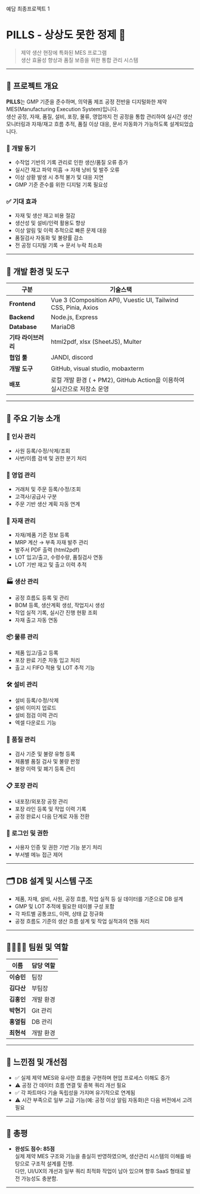 예담 최종프로젝트 1
# PILLS - 상상도 못한 정제 💊

> 제약 생산 현장에 특화된 MES 프로그램  
> 생산 효율성 향상과 품질 보증을 위한 통합 관리 시스템

---

## 🧭 프로젝트 개요

**PILLS**는 GMP 기준을 준수하며, 의약품 제조 공정 전반을 디지털화한 제약 MES(Manufacturing Execution System)입니다.  
생산 공정, 자재, 품질, 설비, 포장, 물류, 영업까지 전 공정을 통합 관리하여 실시간 생산 모니터링과 자재/재고 흐름 추적, 품질 이상 대응, 문서 자동화가 가능하도록 설계되었습니다.

### 🎯 개발 동기

- 수작업 기반의 기록 관리로 인한 생산/품질 오류 증가
- 실시간 재고 파악 미흡 → 자재 낭비 및 발주 오류
- 이상 상황 발생 시 추적 불가 및 대응 지연
- GMP 기준 준수를 위한 디지털 기록 필요성

### ✅ 기대 효과

- 자재 및 생산 재고 비용 절감
- 생산성 및 설비/인력 활용도 향상
- 이상 알림 및 이력 추적으로 빠른 문제 대응
- 품질검사 자동화 및 불량률 감소
- 전 공정 디지털 기록 → 문서 누락 최소화

---

## 🔧 개발 환경 및 도구

| 구분 | 기술스택 |
|------|----------|
| **Frontend** | Vue 3 (Composition API), Vuestic UI, Tailwind CSS, Pinia, Axios |
| **Backend** | Node.js, Express |
| **Database** | MariaDB |
| **기타 라이브러리** | html2pdf, xlsx (SheetJS), Multer |
| **협업 툴** | JANDI, discord |
| **개발 도구** | GitHub, visual studio, mobaxterm |
| **배포** | 로컬 개발 환경 ( + PM2), GitHub Action을 이용하여 실시간으로 저장소 운영 |

---

## 📂 주요 기능 소개

### 👤 인사 관리
- 사원 등록/수정/삭제/조회
- 사번/이름 검색 및 권한 분기 처리

### 🏢 영업 관리
- 거래처 및 주문 등록/수정/조회
- 고객사/공급사 구분
- 주문 기반 생산 계획 자동 연계

### 🧾 자재 관리
- 자재/제품 기준 정보 등록
- MRP 계산 → 부족 자재 발주 관리
- 발주서 PDF 출력 (html2pdf)
- LOT 입고/출고, 수령수량, 품질검사 연동
- LOT 기반 재고 및 출고 이력 추적

### 🏭 생산 관리
- 공정 흐름도 등록 및 관리
- BOM 등록, 생산계획 생성, 작업지시 생성
- 작업 실적 기록, 실시간 진행 현황 조회
- 자재 출고 자동 연동

### 📦 물류 관리
- 제품 입고/출고 등록
- 포장 완료 기준 자동 입고 처리
- 출고 시 FIFO 적용 및 LOT 추적 기능

### 🛠 설비 관리
- 설비 등록/수정/삭제
- 설비 이미지 업로드
- 설비 점검 이력 관리
- 엑셀 다운로드 기능

### 🔬 품질 관리
- 검사 기준 및 불량 유형 등록
- 제품별 품질 검사 및 불량 판정
- 불량 이력 및 폐기 등록 관리

### 📋 포장 관리
- 내포장/외포장 공정 관리
- 포장 라인 등록 및 작업 이력 기록
- 공정 완료시 다음 단계로 자동 전환

### 🔐 로그인 및 권한
- 사용자 인증 및 권한 기반 기능 분기 처리
- 부서별 메뉴 접근 제어

---

## 🗂 DB 설계 및 시스템 구조

- 제품, 자재, 설비, 사원, 공정 흐름, 작업 실적 등 실 데이터를 기준으로 DB 설계
- GMP 및 LOT 추적에 필요한 테이블 구성 포함
- 각 파트별 공통코드, 이력, 상태 값 정규화
- 공정 흐름도 기준의 생산 흐름 설계 및 작업 실적과의 연동 처리

---

## 👨‍👩‍👧‍👦 팀원 및 역할

| 이름 | 담당 역할 |
|------|-----------|
| **이승민** | 팀장 | 자재 관리, 생산 실적 파트 개발 |
| **김다산** | 부팀장 |BOM, 생산계획, 작업지시, 물류 파트 개발 |
| **김홍인** | 개발 환경 |인사 관리, 영업 관리 개발 |
| **박현기** | Git 관리 |품질 관리 파트 개발 |
| **홍열림** | DB 관리 |설비 관리 파트 개발 |
| **최현석** | 개발 환경 |로그인, 권한 관리, 포장 파트 개발 |

---

## 🌱 느낀점 및 개선점

- ✅ 실제 제약 MES와 유사한 흐름을 구현하며 현업 프로세스 이해도 증가
- ⚠️ 공정 간 데이터 흐름 연결 및 중복 쿼리 개선 필요
- ✅ 각 파트마다 기술 독립성을 가지며 유기적으로 연계됨
- ⚠️ 시간 부족으로 일부 고급 기능(예: 공정 이상 알림 자동화)은 다음 버전에서 고려 필요

---

## 📝 총평

- **완성도 점수: 85점**  
  실제 제약 MES 구조와 기능을 충실히 반영하였으며, 생산관리 시스템의 이해를 바탕으로 구조적 설계를 진행.  
  다만, UI/UX의 개선과 일부 쿼리 최적화 작업이 남아 있으며 향후 SaaS 형태로 발전 가능성도 충분함.

---


